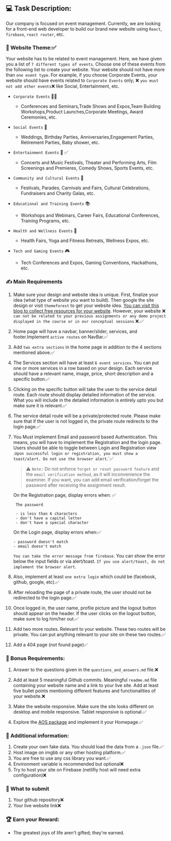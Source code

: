 ## :computer: Task Description:

Our company is focused on event management. Currently, we are looking for a front-end web developer to build our brand new website using `React`, `firebase`, `react router`, etc.

### 🧮 Website Theme::white_check_mark:



Your website has to be related to event management. Here, we have given you a list of `7 different types of events`. Choose one of these events from the following list to create your website. Your website should not have more than `one event type`. For example, if you choose Corporate Events, your website should have events related to `Corporate Events` only; :x: `you must not add other events`:x: like Social, Entertainment, etc.

- `Corporate Events` :office_worker:

  - Conferences and Seminars,Trade Shows and Expos,Team Building Workshops,Product Launches,Corporate Meetings, Award Ceremonies, etc.

- `Social Events` :birthday:

  - Weddings, Birthday Parties, Anniversaries,Engagement Parties, Retirement Parties, Baby shower, etc.

- `Entertainment Events` :guitar: :white_check_mark:

  - Concerts and Music Festivals, Theater and Performing Arts, Film Screenings and Premieres, Comedy Shows, Sports Events, etc.

- `Community and Cultural Events` :circus_tent:

  - Festivals, Parades, Carnivals and Fairs, Cultural Celebrations, Fundraisers and Charity Galas, etc.

- `Educational and Training Events` :books:

  - Workshops and Webinars, Career Fairs, Educational Conferences, Training Programs, etc.

- `Health and Wellness Events` :hospital:

  - Health Fairs, Yoga and Fitness Retreats, Wellness Expos, etc.

- `Tech and Gaming Events` :video_game:

  - Tech Conferences and Expos, Gaming Conventions, Hackathons, etc.

### :writing_hand: Main Requirements

1.  Make sure your design and website idea is unique. First, finalize your idea (what type of website you want to build). Then google the site design or visit `themeforest` to get your website idea. [You can visit this blog to collect free resources for your website](https://bootcamp.uxdesign.cc/free-images-and-resources-collection-for-website-c77f2fc46ce5). However, your website :x: `can not be related to your previous assignments or any demo project displayed in the course or in our conceptual sessions` :x:.:white_check_mark:

2.  Home page will have a navbar, banner/slider, services, and footer.Implement `active routes` on NavBar.:white_check_mark:

3.  Add `two extra sections` in the home page in addition to the 4 sections mentioned above.:white_check_mark:

4.  The Services section will have at least `6 event services`. You can put one or more services in a row based on your design. Each service should have a relevant name, image, price, short description and a specific button.:white_check_mark:

5.  Clicking on the specific button will take the user to the service detail route. Each route should display detailed information of the service. What you will include in the detailed information is entirely upto you but make sure it is relevant.:white_check_mark:

6.  The service detail route will be a private/protected route. Please make sure that if the user is not logged in, the private route redirects to the login page.:white_check_mark:

7.  You Must implement Email and password based Authentication. This means, you will have to implement the Registration and the login page. Users should be able to toggle between Login and Registration view .`Upon successful login or registration, you must show a toast/alert. Do not use the browser alert`.`:white_check_mark:

    > :warning: `Note:` Do not enforce `forget or reset password feature` and the `email verification method`, as it will inconvenience the examiner. If you want, you can add email verification/forget the password after receiving the assignment result.

    On the Registration page, display errors when: :white_check_mark:

         The password

         - is less than 6 characters
         - don't have a capital letter
         - don't have a special character

    On the Login page, display errors when::white_check_mark:

        - password doesn't match
        - email doesn't match

    `You can take the error message from firebase`. You can show the error below the input fields or via alert/toast. `If you use alert/toast, do not implement the browser alert`.

8.  Also, implement at least `one extra login` which could be (facebook, github, google, etc).:white_check_mark:

9.  After reloading the page of a private route, the user should not be redirected to the login page.:white_check_mark:

10. Once logged in, the user name, profile picture and the logout button should appear on the header. If the user clicks on the logout button, make sure to log him/her out.:white_check_mark:

11. Add two more routes. Relevant to your website. These two routes will be private. You can put anything relevant to your site on these two routes.:white_check_mark:

12. Add a 404 page (not found page):white_check_mark:

### :gift: Bonus Requirements:

1. Answer to the questions given in the `questions_and_answers.md` file.:x:

2. Add at least 5 meaningful Github commits. Meaningful `readme.md` file containing your website name and a link to your live site. Add at least five bullet points mentioning different features and functionalities of your website.:x:

3. Make the website responsive. Make sure the site looks different on desktop and mobile responsive. Tablet responsive is optional.:white_check_mark:

4. Explore the [AOS package](https://www.npmjs.com/package/aos) and implement it your Homepage.:white_check_mark:

### :scroll: Additional information:

1. Create your own fake data. You should load the data from a `.json` file.:white_check_mark:
2. Host image on imgbb or any other hosting platform.:white_check_mark:
3. You are free to use any css library you want.:white_check_mark:
4. Environment variable is recommended but optional:x:
5. Try to host your site on Firebase (netlifiy host will need extra configuration):x:

### :pushpin: What to submit

1. Your github repository:x:
2. Your live website link:x:

### :trophy: Earn your Reward:

- The greatest joys of life aren't gifted; they're earned.